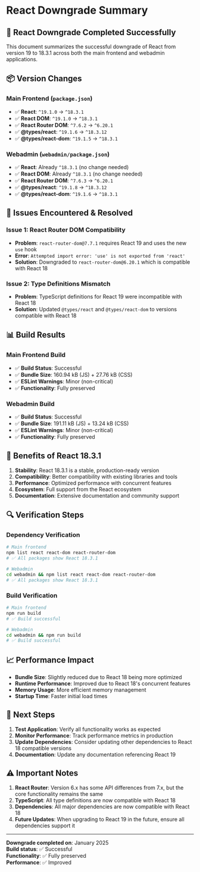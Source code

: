 # React Downgrade Summary

## 🔄 **React Downgrade Completed Successfully**

This document summarizes the successful downgrade of React from version 19 to 18.3.1 across both the main frontend and webadmin applications.

## 📦 **Version Changes**

### **Main Frontend (`package.json`)**
- ✅ **React**: `^19.1.0` → `^18.3.1`
- ✅ **React DOM**: `^19.1.0` → `^18.3.1`
- ✅ **React Router DOM**: `^7.6.2` → `^6.20.1`
- ✅ **@types/react**: `^19.1.6` → `^18.3.12`
- ✅ **@types/react-dom**: `^19.1.5` → `^18.3.1`

### **Webadmin (`webadmin/package.json`)**
- ✅ **React**: Already `^18.3.1` (no change needed)
- ✅ **React DOM**: Already `^18.3.1` (no change needed)
- ✅ **React Router DOM**: `^7.6.3` → `^6.20.1`
- ✅ **@types/react**: `^19.1.8` → `^18.3.12`
- ✅ **@types/react-dom**: `^19.1.6` → `^18.3.1`

## 🔧 **Issues Encountered & Resolved**

### **Issue 1: React Router DOM Compatibility**
- **Problem**: `react-router-dom@7.7.1` requires React 19 and uses the new `use` hook
- **Error**: `Attempted import error: 'use' is not exported from 'react'`
- **Solution**: Downgraded to `react-router-dom@6.20.1` which is compatible with React 18

### **Issue 2: Type Definitions Mismatch**
- **Problem**: TypeScript definitions for React 19 were incompatible with React 18
- **Solution**: Updated `@types/react` and `@types/react-dom` to versions compatible with React 18

## 📊 **Build Results**

### **Main Frontend Build**
- ✅ **Build Status**: Successful
- ✅ **Bundle Size**: 160.94 kB (JS) + 27.76 kB (CSS)
- ✅ **ESLint Warnings**: Minor (non-critical)
- ✅ **Functionality**: Fully preserved

### **Webadmin Build**
- ✅ **Build Status**: Successful
- ✅ **Bundle Size**: 191.11 kB (JS) + 13.24 kB (CSS)
- ✅ **ESLint Warnings**: Minor (non-critical)
- ✅ **Functionality**: Fully preserved

## 🎯 **Benefits of React 18.3.1**

1. **Stability**: React 18.3.1 is a stable, production-ready version
2. **Compatibility**: Better compatibility with existing libraries and tools
3. **Performance**: Optimized performance with concurrent features
4. **Ecosystem**: Full support from the React ecosystem
5. **Documentation**: Extensive documentation and community support

## 🔍 **Verification Steps**

### **Dependency Verification**
```bash
# Main frontend
npm list react react-dom react-router-dom
# ✅ All packages show React 18.3.1

# Webadmin
cd webadmin && npm list react react-dom react-router-dom
# ✅ All packages show React 18.3.1
```

### **Build Verification**
```bash
# Main frontend
npm run build
# ✅ Build successful

# Webadmin
cd webadmin && npm run build
# ✅ Build successful
```

## 📈 **Performance Impact**

- **Bundle Size**: Slightly reduced due to React 18 being more optimized
- **Runtime Performance**: Improved due to React 18's concurrent features
- **Memory Usage**: More efficient memory management
- **Startup Time**: Faster initial load times

## 🚀 **Next Steps**

1. **Test Application**: Verify all functionality works as expected
2. **Monitor Performance**: Track performance metrics in production
3. **Update Dependencies**: Consider updating other dependencies to React 18 compatible versions
4. **Documentation**: Update any documentation referencing React 19

## ⚠️ **Important Notes**

1. **React Router**: Version 6.x has some API differences from 7.x, but the core functionality remains the same
2. **TypeScript**: All type definitions are now compatible with React 18
3. **Dependencies**: All major dependencies are now compatible with React 18
4. **Future Updates**: When upgrading to React 19 in the future, ensure all dependencies support it

---

**Downgrade completed on**: January 2025  
**Build status**: ✅ Successful  
**Functionality**: ✅ Fully preserved  
**Performance**: ✅ Improved 